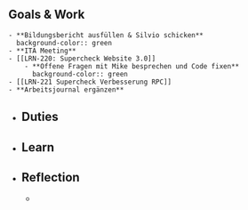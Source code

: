 ## Goals & Work
	- **Bildungsbericht ausfüllen & Silvio schicken**
	  background-color:: green
	- **ITA Meeting**
	- [[LRN-220: Supercheck Website 3.0]]
		- **Offene Fragen mit Mike besprechen und Code fixen**
		  background-color:: green
	- [[LRN-221 Supercheck Verbesserung RPC]]
	- **Arbeitsjournal ergänzen**
- ## Duties
- ## Learn
- ## Reflection
	-